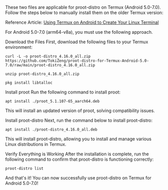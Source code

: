 These two files are applicable for proot-distro on Termux (Android 5.0-7.0). Follow the steps below to manually install them on the older Termux version:

Reference Article: [Using Termux on Android to Create Your Linux Terminal](https://lyingflat.info/2024/09/29/%e5%9c%a8-termux-%e4%b8%ad%e4%bd%bf%e7%94%a8-ssh-%e9%80%a3%e6%8e%a5%e4%b8%a6%e5%ae%89%e8%a3%9d-ubuntu%ef%bc%9a%e5%ae%8c%e6%95%b4%e6%95%99%e5%ad%b8/)

For Android 5.0-7.0 (arm64-v8a), you must use the following approach.

Download the Files
First, download the following files to your Termux environment:
```
curl -L -o proot-distro_4.16.0_all.zip https://github.com/TokiZeng/proot-distro-for-Termux-Android-5.0-7.0/raw/main/proot-distro_4.16.0_all.zip
```

```
unzip proot-distro_4.16.0_all.zip
```
```
pkg install libtalloc
```
Install proot
Run the following command to install proot:
```
apt install ./proot_5.1.107-65_aarch64.deb
```
This will install an updated version of proot, solving compatibility issues.

Install proot-distro
Next, run the command below to install proot-distro:
```
apt install ./proot-distro_4.16.0_all.deb
```
This will install proot-distro, allowing you to install and manage various Linux distributions in Termux.

Verify Everything is Working
After the installation is complete, run the following command to confirm that proot-distro is functioning correctly:
```
proot-distro list
```
And that's it! You can now successfully use proot-distro on Termux for Android 5.0-7.0!
